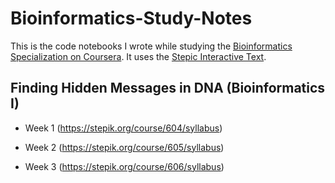 # Bioinformatics-Study-Notes

This is the code notebooks I wrote while studying the [Bioinformatics Specialization on Coursera](https://www.coursera.org/specializations/bioinformatics). It uses the [Stepic Interactive Text](https://stepik.org).

## Finding Hidden Messages in DNA (Bioinformatics I)

* Week 1 (https://stepik.org/course/604/syllabus)

* Week 2 (https://stepik.org/course/605/syllabus)

* Week 3 (https://stepik.org/course/606/syllabus)
